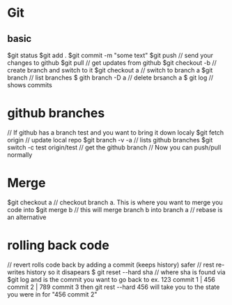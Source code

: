 # Git

## basic
$git status
$git add .
$git commit -m "some text"
$git push // send your changes to github
$git pull // get updates from github
$git checkout -b // create branch and switch to it
$git checkout a // switch to branch a
$git branch // list branches
$ gith branch -D a // delete brsanch a
$ git log // shows commits

# github branches
// If github has a branch test and you want to bring it down localy
$git fetch origin // update local repo
$git branch -v -a // lists github branches
$git switch -c test origin/test // get the github branch
// Now you can push/pull normally

# Merge
$git checkout a // checkout branch a. This is where you want to merge you code into
$git merge b // this will merge branch b into branch a
// rebase is an alternative

# rolling back code
// revert rolls code back by adding a commit (keeps history) safer
// rest re-writes history so it disapears
$ git reset --hard sha
// where sha is found via $git log and is the commit you want to go back to
ex.
123 commit 1
|
456 commit 2
|
789 commit 3
then git rest --hard 456 will take you to the state you were in for "456 commit 2"


